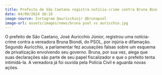 ```yaml
---
title: Prefeito de São Caetano registra notícia-crime contra Bruna Biondi
date: 04/09/2024 10:19
image-source: Instagram @auricchiojr @brunapsol
image-url: assets/images/news/bruna psol vs auricchio.jpg
---
```


O prefeito de São Caetano, José Auricchio Júnior, registrou uma notícia-crime contra a vereadora Bruna Biondi, do PSOL, por injúria e difamação. Segundo Auricchio, a parlamentar fez acusações falsas sobre um esquema de privatização envolvendo seu governo. Bruna, por sua vez, alega que suas declarações são parte de seu papel fiscalizador e que o prefeito tenta intimidá-la. A vereadora já foi ouvida pela Polícia Civil e aguarda novas ações.